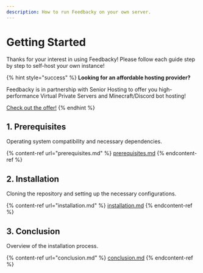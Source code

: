 ```yaml
---
description: How to run Feedbacky on your own server.
---
```


# Getting Started

Thanks for your interest in using Feedbacky! Please follow each guide step by step to self-host your own instance!

{% hint style="success" %}
**Looking for an affordable hosting provider?**

Feedbacky is in partnership with Senior Hosting to offer you high-performance Virtual Private Servers and Minecraft/Discord bot hosting!

[Check out the offer!](../../project-overview/senior-hosting.md)
{% endhint %}

## 1. Prerequisites

Operating system compatibility and necessary dependencies.

{% content-ref url="prerequisites.md" %}
[prerequisites.md](prerequisites.md)
{% endcontent-ref %}

## 2. Installation

Cloning the repository and setting up the necessary configurations.

{% content-ref url="installation.md" %}
[installation.md](installation.md)
{% endcontent-ref %}

## 3. Conclusion

Overview of the installation process.

{% content-ref url="conclusion.md" %}
[conclusion.md](conclusion.md)
{% endcontent-ref %}
